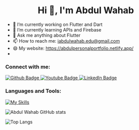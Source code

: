 <h1 align="center">Hi 👋, I'm Abdul Wahab</h1>

- 🔭 I’m currently working on Flutter and Dart
- 🌱 I’m currently learning APIs and Firebase 
- 💬 Ask me anything about Flutter 
- 📫 How to reach me: iabdulwahab.edu@gmail.com
- 😄 My website: https://abdulpersonalportfolio.netlify.app/
- 
  
### Connect with me:
<div id="badges">
  <a href="https://github.com/iabdulwahab7">
    <img src="https://img.shields.io/badge/GitHub-181717.svg?style=for-the-badge&logo=GitHub&logoColor=white" alt="Github Badge"/>
  </a>
  <a href="https://www.youtube.com/channel/UCGObmGg2IKgMtsUSwWaDITQ">
    <img src="https://img.shields.io/badge/YouTube-red?style=for-the-badge&logo=youtube&logoColor=white" alt="Youtube Badge"/>
  </a>
   <a href="https://linkedin.com/in/i-abdulwahab7">
    <img src="https://img.shields.io/badge/LinkedIn-0077B5?style=for-the-badge&logo=linkedin&logoColor=white" alt="LinkedIn Badge"/>     	
  </a>
</div>

### Languages and Tools:
[![My Skills](https://skillicons.dev/icons?i=flutter,dart,firebase,github,git,postman,figma,xd&perline=10)](https://skillicons.dev)

![Abdul Wahab GitHub stats](https://github-readme-stats.vercel.app/api?username=iabdulwahab7&show_icons=true&theme=dark)

![Top Langs](https://github-readme-stats.vercel.app/api/top-langs/?username=iabdulwahab7&theme=dark)
